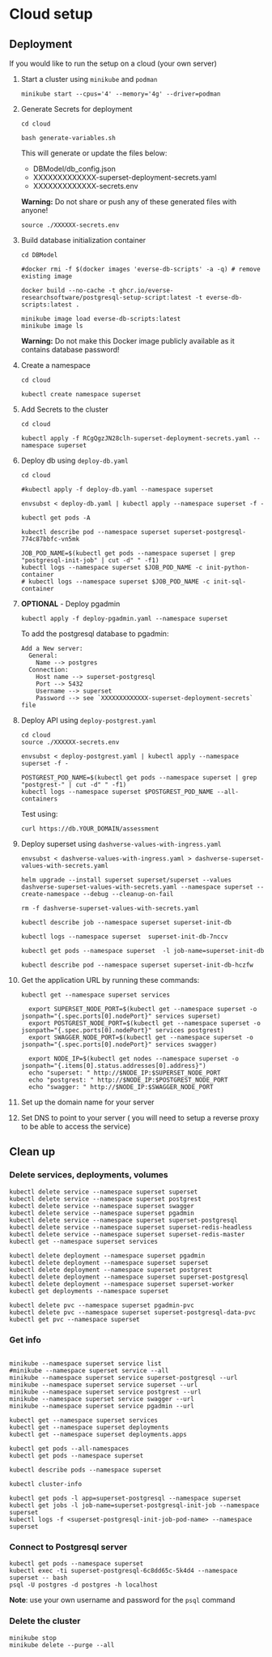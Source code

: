 # Cloud setup

## Deployment

If you would like to run the setup on a cloud (your own server)

1. Start a cluster using `minikube` and `podman`

    ```shell
    minikube start --cpus='4' --memory='4g' --driver=podman
    ```

1. Generate Secrets for deployment

    ```shell
    cd cloud

    bash generate-variables.sh
    ```

    This will generate or update the files below:

    - DBModel/db_config.json
    - XXXXXXXXXXXXX-superset-deployment-secrets.yaml
    - XXXXXXXXXXXXX-secrets.env

    **Warning:** Do not share or push any of these generated files with anyone!

    ```shell
    source ./XXXXXX-secrets.env
    ```

1. Build database initialization container

    ```shell
    cd DBModel

    #docker rmi -f $(docker images 'everse-db-scripts' -a -q) # remove existing image

    docker build --no-cache -t ghcr.io/everse-researchsoftware/postgresql-setup-script:latest -t everse-db-scripts:latest .

    minikube image load everse-db-scripts:latest
    minikube image ls
    ```

    **Warning:** Do not make this Docker image publicly available as it contains database password!

1. Create a namespace

    ```shell
    cd cloud

    kubectl create namespace superset
    ```

1. Add Secrets to the cluster

    ```shell
    cd cloud

    kubectl apply -f RCgQgzJN28clh-superset-deployment-secrets.yaml --namespace superset
    ```

1. Deploy db using `deploy-db.yaml`

    ```shell
    cd cloud

    #kubectl apply -f deploy-db.yaml --namespace superset

    envsubst < deploy-db.yaml | kubectl apply --namespace superset -f -

    kubectl get pods -A

    kubectl describe pod --namespace superset superset-postgresql-774c87bbfc-vn5mk

    JOB_POD_NAME=$(kubectl get pods --namespace superset | grep "postgresql-init-job" | cut -d" " -f1)
    kubectl logs --namespace superset $JOB_POD_NAME -c init-python-container
    # kubectl logs --namespace superset $JOB_POD_NAME -c init-sql-container
    ```

1. **OPTIONAL** - Deploy pgadmin

    ```shell
    kubectl apply -f deploy-pgadmin.yaml --namespace superset
    ```

    To add the postgresql database to pgadmin:

    ```shell
    Add a New server:
      General:
        Name --> postgres
      Connection:
        Host name --> superset-postgresql
        Port --> 5432
        Username --> superset
        Password --> see `XXXXXXXXXXXXX-superset-deployment-secrets` file
    ```

1. Deploy API using `deploy-postgrest.yaml`

    ```shell
    cd cloud
    source ./XXXXXX-secrets.env

    envsubst < deploy-postgrest.yaml | kubectl apply --namespace superset -f -

    POSTGREST_POD_NAME=$(kubectl get pods --namespace superset | grep "postgrest-" | cut -d" " -f1)
    kubectl logs --namespace superset $POSTGREST_POD_NAME --all-containers
    ```

    Test using:

    ```shell
    curl https://db.YOUR_DOMAIN/assessment
    ```

1. Deploy superset using `dashverse-values-with-ingress.yaml`

    ```shell
    envsubst < dashverse-values-with-ingress.yaml > dashverse-superset-values-with-secrets.yaml

    helm upgrade --install superset superset/superset --values dashverse-superset-values-with-secrets.yaml --namespace superset --create-namespace --debug --cleanup-on-fail

    rm -f dashverse-superset-values-with-secrets.yaml
    ```

    ```shell
    kubectl describe job --namespace superset superset-init-db
    ```

    ```shell
    kubectl logs --namespace superset  superset-init-db-7nccv
    ```

    ```shell
    kubectl get pods --namespace superset  -l job-name=superset-init-db
    ```

    ```shell
    kubectl describe pod --namespace superset superset-init-db-hczfw
    ```

1. Get the application URL by running these commands:

    ```shell
    kubectl get --namespace superset services
    ```

    ```shell
      export SUPERSET_NODE_PORT=$(kubectl get --namespace superset -o jsonpath="{.spec.ports[0].nodePort}" services superset)
      export POSTGREST_NODE_PORT=$(kubectl get --namespace superset -o jsonpath="{.spec.ports[0].nodePort}" services postgrest)
      export SWAGGER_NODE_PORT=$(kubectl get --namespace superset -o jsonpath="{.spec.ports[0].nodePort}" services swagger)

      export NODE_IP=$(kubectl get nodes --namespace superset -o jsonpath="{.items[0].status.addresses[0].address}")
      echo "superset: " http://$NODE_IP:$SUPERSET_NODE_PORT
      echo "postgrest: " http://$NODE_IP:$POSTGREST_NODE_PORT
      echo "swagger: " http://$NODE_IP:$SWAGGER_NODE_PORT
    ```

1. Set up the domain name for your server

1. Set DNS to point to your server ( you will need to setup a reverse proxy to be able to access the service)

## Clean up

### Delete services, deployments, volumes

```shell
kubectl delete service --namespace superset superset
kubectl delete service --namespace superset postgrest
kubectl delete service --namespace superset swagger
kubectl delete service --namespace superset pgadmin
kubectl delete service --namespace superset superset-postgresql
kubectl delete service --namespace superset superset-redis-headless
kubectl delete service --namespace superset superset-redis-master
kubectl get --namespace superset services

kubectl delete deployment --namespace superset pgadmin
kubectl delete deployment --namespace superset superset
kubectl delete deployment --namespace superset postgrest
kubectl delete deployment --namespace superset superset-postgresql
kubectl delete deployment --namespace superset superset-worker
kubectl get deployments --namespace superset

kubectl delete pvc --namespace superset pgadmin-pvc
kubectl delete pvc --namespace superset superset-postgresql-data-pvc
kubectl get pvc --namespace superset
```

### Get info

```shell

minikube --namespace superset service list
#minikube --namespace superset service --all
minikube --namespace superset service superset-postgresql --url
minikube --namespace superset service superset --url
minikube --namespace superset service postgrest --url
minikube --namespace superset service swagger --url
minikube --namespace superset service pgadmin --url

kubectl get --namespace superset services
kubectl get --namespace superset deployments
kubectl get --namespace superset deployments.apps

kubectl get pods --all-namespaces
kubectl get pods --namespace superset

kubectl describe pods --namespace superset

kubectl cluster-info

kubectl get pods -l app=superset-postgresql --namespace superset
kubectl get jobs -l job-name=superset-postgresql-init-job --namespace superset
kubectl logs -f <superset-postgresql-init-job-pod-name> --namespace superset
```

### Connect to Postgresql server

```shell
kubectl get pods --namespace superset
kubectl exec -ti superset-postgresql-6c8dd65c-5k4d4 --namespace superset -- bash
psql -U postgres -d postgres -h localhost
```

**Note**: use your own username and password for the `psql` command

### Delete the cluster

```shell
minikube stop
minikube delete --purge --all
```
